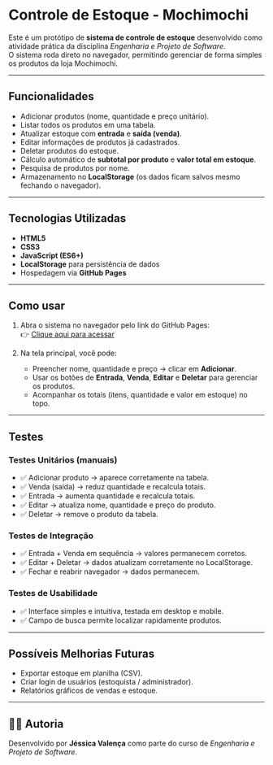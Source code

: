 # Controle de Estoque - Mochimochi

Este é um protótipo de **sistema de controle de estoque** desenvolvido como atividade prática da disciplina *Engenharia e Projeto de Software*.  
O sistema roda direto no navegador, permitindo gerenciar de forma simples os produtos da loja Mochimochi.

---

## Funcionalidades
- Adicionar produtos (nome, quantidade e preço unitário).
- Listar todos os produtos em uma tabela.
- Atualizar estoque com **entrada** e **saída (venda)**.
- Editar informações de produtos já cadastrados.
- Deletar produtos do estoque.
- Cálculo automático de **subtotal por produto** e **valor total em estoque**.
- Pesquisa de produtos por nome.
- Armazenamento no **LocalStorage** (os dados ficam salvos mesmo fechando o navegador).

---

## Tecnologias Utilizadas
- **HTML5**
- **CSS3**
- **JavaScript (ES6+)**
- **LocalStorage** para persistência de dados
- Hospedagem via **GitHub Pages**

---

## Como usar
1. Abra o sistema no navegador pelo link do GitHub Pages:  
   👉 [Clique aqui para acessar](https://jessicaalida.github.io/estoque-mochimochi/)  

2. Na tela principal, você pode:
   - Preencher nome, quantidade e preço → clicar em **Adicionar**.
   - Usar os botões de **Entrada**, **Venda**, **Editar** e **Deletar** para gerenciar os produtos.
   - Acompanhar os totais (itens, quantidade e valor em estoque) no topo.

---

## Testes

### Testes Unitários (manuais)
- ✅ Adicionar produto → aparece corretamente na tabela.  
- ✅ Venda (saída) → reduz quantidade e recalcula totais.  
- ✅ Entrada → aumenta quantidade e recalcula totais.  
- ✅ Editar → atualiza nome, quantidade e preço do produto.  
- ✅ Deletar → remove o produto da tabela.  

### Testes de Integração
- ✅ Entrada + Venda em sequência → valores permanecem corretos.  
- ✅ Editar + Deletar → dados atualizam corretamente no LocalStorage.  
- ✅ Fechar e reabrir navegador → dados permanecem.  

### Testes de Usabilidade
- ✅ Interface simples e intuitiva, testada em desktop e mobile.  
- ✅ Campo de busca permite localizar rapidamente produtos.  

---

## Possíveis Melhorias Futuras
- Exportar estoque em planilha (CSV).  
- Criar login de usuários (estoquista / administrador).  
- Relatórios gráficos de vendas e estoque.  

---

## 👩‍💻 Autoria
Desenvolvido por **Jéssica Valença** como parte do curso de *Engenharia e Projeto de Software*.  
